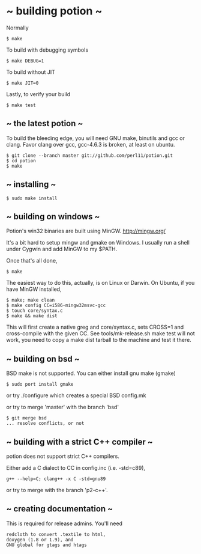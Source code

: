 # ~ building potion ~

Normally

    $ make

To build with debugging symbols

    $ make DEBUG=1

To build without JIT

    $ make JIT=0

Lastly, to verify your build

    $ make test

## ~ the latest potion ~

To build the bleeding edge, you will need
GNU make, binutils and gcc or clang.
Favor clang over gcc, gcc-4.6.3 is broken, at least on ubuntu.

    $ git clone --branch master git://github.com/perl11/potion.git
    $ cd potion
    $ make

## ~ installing ~

    $ sudo make install

## ~ building on windows ~

Potion's win32 binaries are built using MinGW.
<http://mingw.org/>

It's a bit hard to setup mingw and gmake on Windows.
I usually run a shell under Cygwin and add MinGW
to my $PATH.

Once that's all done,

    $ make

The easiest way to do this, actually, is on Linux or Darwin.
On Ubuntu, if you have MinGW installed,

    $ make; make clean
    $ make config CC=i586-mingw32msvc-gcc
    $ touch core/syntax.c
    $ make && make dist

This will first create a native greg and core/syntax.c,
sets CROSS=1 and cross-compile with the given CC.
See tools/mk-release.sh
make test will not work, you need to copy a make dist tarball
to the machine and test it there.

## ~ building on bsd ~

BSD make is not supported.
You can either install gnu make (gmake)

    $ sudo port install gmake

or try ./configure which creates a special BSD config.mk

or try to merge 'master' with the branch 'bsd'

    $ git merge bsd
    ... resolve conflicts, or not

## ~ building with a strict C++ compiler ~

potion does not support strict C++ compilers.

Either add a C dialect to CC in config.inc (i.e. -std=c89),

    g++ --help=C; clang++ -x C -std=gnu89

or try to merge with the branch 'p2-c++'.

## ~ creating documentation ~

This is required for release admins.
You'll need

    redcloth to convert .textile to html,
    doxygen (1.8 or 1.9), and
    GNU global for gtags and htags

